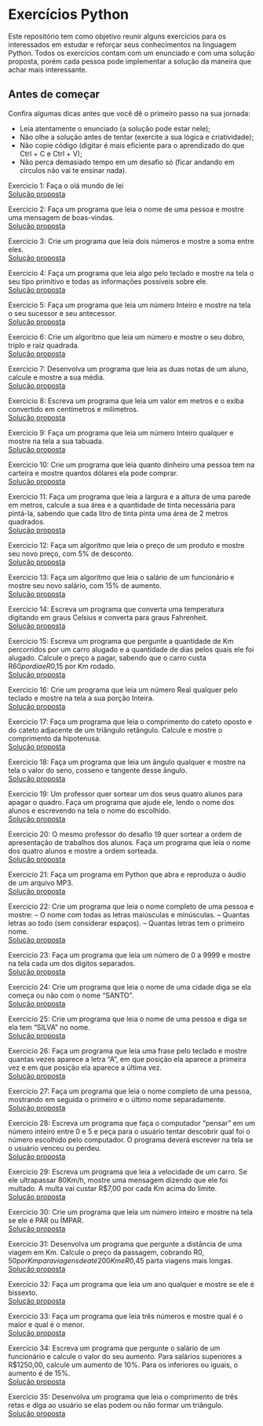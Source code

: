 # Exercícios Python
Este repositório tem como objetivo reunir alguns exercícios para os interessados em estudar e reforçar seus conhecimentos na linguagem Python. Todos os exercícios contam com um enunciado e com uma solução proposta, porém cada pessoa pode implementar a solução da maneira que achar mais interessante.

## Antes de começar
Confira algumas dicas antes que você dê o primeiro passo na sua jornada:
- Leia atentamente o enunciado (a solução pode estar nele);
- Não olhe a solução antes de tentar (exercite a sua lógica e criatividade);
- Não copie código (digitar é mais eficiente para o aprendizado do que Ctrl + C e Ctrl + V);
- Não perca demasiado tempo em um desafio só (ficar andando em círculos não vai te ensinar nada).
 
 Exercicio 1: Faça o olá mundo de lei<br>
[Solução proposta](https://github.com/BrenoMergh/Python/blob/main/ex001.py)<br>

 Exercicio 2: Faça um programa que leia o nome de uma pessoa e mostre uma mensagem de boas-vindas.<br>
[Solução proposta](https://github.com/BrenoMergh/Python/blob/main/ex002.py)<br>

 Exercicio 3: Crie um programa que leia dois números e mostre a soma entre eles.<br>
[Solução proposta](https://github.com/BrenoMergh/Python/blob/main/ex003.py)<br>

 Exercicio 4: Faça um programa que leia algo pelo teclado e mostre na tela o seu tipo primitivo e todas as informações possíveis sobre ele.<br>
[Solução proposta](https://github.com/BrenoMergh/Python/blob/main/ex004.py)<br>

 Exercicio 5: Faça um programa que leia um número Inteiro e mostre na tela o seu sucessor e seu antecessor.<br>
[Solução proposta](https://github.com/BrenoMergh/Python/blob/main/ex005.py)<br>

 Exercicio 6: Crie um algoritmo que leia um número e mostre o seu dobro, triplo e raiz quadrada.<br>
[Solução proposta](https://github.com/BrenoMergh/Python/blob/main/ex006.py)<br>

 Exercicio 7: Desenvolva um programa que leia as duas notas de um aluno, calcule e mostre a sua média.<br>
[Solução proposta](https://github.com/BrenoMergh/Python/blob/main/ex007.py)<br>

 Exercicio 8: Escreva um programa que leia um valor em metros e o exiba convertido em centímetros e milímetros.<br>
[Solução proposta](https://github.com/BrenoMergh/Python/blob/main/ex008.py)<br>

 Exercicio 9: Faça um programa que leia um número Inteiro qualquer e mostre na tela a sua tabuada.<br>
[Solução proposta](https://github.com/BrenoMergh/Python/blob/main/ex009.py)<br>

 Exercicio 10: Crie um programa que leia quanto dinheiro uma pessoa tem na carteira e mostre quantos dólares ela pode comprar.<br>
[Solução proposta](https://github.com/BrenoMergh/Python/blob/main/ex010.py)<br>

 Exercicio 11: Faça um programa que leia a largura e a altura de uma parede em metros, calcule a sua área e a quantidade de tinta necessária para pintá-la, sabendo que cada litro de tinta pinta uma área de 2 metros quadrados.<br>
[Solução proposta](https://github.com/BrenoMergh/Python/blob/main/ex011.py)<br>

 Exercicio 12: Faça um algoritmo que leia o preço de um produto e mostre seu novo preço, com 5% de desconto.<br>
[Solução proposta](https://github.com/BrenoMergh/Python/blob/main/ex012.py)<br>

 Exercicio 13: Faça um algoritmo que leia o salário de um funcionário e mostre seu novo salário, com 15% de aumento.<br>
[Solução proposta](https://github.com/BrenoMergh/Python/blob/main/ex013.py)<br>

 Exercicio 14: Escreva um programa que converta uma temperatura digitando em graus Celsius e converta para graus Fahrenheit.<br>
[Solução proposta](https://github.com/BrenoMergh/Python/blob/main/ex014.py)<br>

 Exercicio 15: Escreva um programa que pergunte a quantidade de Km percorridos por um carro alugado e a quantidade de dias pelos quais ele foi alugado. Calcule o preço a pagar, sabendo que o carro custa R$60 por dia e R$0,15 por Km rodado.<br>
[Solução proposta](https://github.com/BrenoMergh/Python/blob/main/ex015.py)<br>

 Exercicio 16: Crie um programa que leia um número Real qualquer pelo teclado e mostre na tela a sua porção Inteira.<br>
[Solução proposta](https://github.com/BrenoMergh/Python/blob/main/ex016.py)<br>

 Exercicio 17: Faça um programa que leia o comprimento do cateto oposto e do cateto adjacente de um triângulo retângulo. Calcule e mostre o comprimento da hipotenusa.<br>
[Solução proposta](https://github.com/BrenoMergh/Python/blob/main/ex017.py)<br>

 Exercicio 18: Faça um programa que leia um ângulo qualquer e mostre na tela o valor do seno, cosseno e tangente desse ângulo.<br>
[Solução proposta](https://github.com/BrenoMergh/Python/blob/main/ex018.py)<br>

 Exercicio 19: Um professor quer sortear um dos seus quatro alunos para apagar o quadro. Faça um programa que ajude ele, lendo o nome dos alunos e escrevendo na tela o nome do escolhido.<br>
[Solução proposta](https://github.com/BrenoMergh/Python/blob/main/ex019.py)<br>

 Exercicio 20: O mesmo professor do desafio 19 quer sortear a ordem de apresentação de trabalhos dos alunos. Faça um programa que leia o nome dos quatro alunos e mostre a ordem sorteada.<br>
[Solução proposta](https://github.com/BrenoMergh/Python/blob/main/ex020.py)<br>

 Exercicio 21: Faça um programa em Python que abra e reproduza o áudio de um arquivo MP3.<br>
[Solução proposta](https://github.com/BrenoMergh/Python/blob/main/ex021.py)<br>

 Exercicio 22: Crie um programa que leia o nome completo de uma pessoa e mostre:
    – O nome com todas as letras maiúsculas e minúsculas.
    – Quantas letras ao todo (sem considerar espaços).
    – Quantas letras tem o primeiro nome.<br>
[Solução proposta](https://github.com/BrenoMergh/Python/blob/main/ex022.py)<br>

Exercicio 23: Faça um programa que leia um número de 0 a 9999 e mostre na tela cada um dos dígitos separados.<br>
[Solução proposta](https://github.com/BrenoMergh/Python/blob/main/ex023.py)<br>

Exercicio 24: Crie um programa que leia o nome de uma cidade diga se ela começa ou não com o nome “SANTO”.<br>
[Solução proposta](https://github.com/BrenoMergh/Python/blob/main/ex024.py)<br>

Exercicio 25: Crie um programa que leia o nome de uma pessoa e diga se ela tem “SILVA” no nome.<br>
[Solução proposta](https://github.com/BrenoMergh/Python/blob/main/ex025.py)<br>

Exercicio 26: Faça um programa que leia uma frase pelo teclado e mostre quantas vezes aparece a letra “A”, em que posição ela aparece a primeira vez e em que posição ela aparece a última vez.<br>
[Solução proposta](https://github.com/BrenoMergh/Python/blob/main/ex026.py)<br>

Exercicio 27: Faça um programa que leia o nome completo de uma pessoa, mostrando em seguida o primeiro e o último nome separadamente.<br>
[Solução proposta](https://github.com/BrenoMergh/Python/blob/main/ex027.py)<br>

Exercicio 28: Escreva um programa que faça o computador “pensar” em um número inteiro entre 0 e 5 e peça para o usuário tentar descobrir qual foi o número escolhido pelo computador. O programa deverá escrever na tela se o usuário venceu ou perdeu.<br>
[Solução proposta](https://github.com/BrenoMergh/Python/blob/main/ex028.py)<br>

Exercicio 29: Escreva um programa que leia a velocidade de um carro. Se ele ultrapassar 80Km/h, mostre uma mensagem dizendo que ele foi multado. A multa vai custar R$7,00 por cada Km acima do limite.<br>
[Solução proposta](https://github.com/BrenoMergh/Python/blob/main/ex029.py)<br>

Exercicio 30: Crie um programa que leia um número inteiro e mostre na tela se ele é PAR ou ÍMPAR.<br>
[Solução proposta](https://github.com/BrenoMergh/Python/blob/main/ex030.py)<br>

Exercicio 31: Desenvolva um programa que pergunte a distância de uma viagem em Km. Calcule o preço da passagem, cobrando R$0,50 por Km para viagens de até 200Km e R$0,45 parta viagens mais longas.<br>
[Solução proposta](https://github.com/BrenoMergh/Python/blob/main/ex031.py)<br>

Exercicio 32: Faça um programa que leia um ano qualquer e mostre se ele é bissexto.<br>
[Solução proposta](https://github.com/BrenoMergh/Python/blob/main/ex032.py)<br>

Exercicio 33: Faça um programa que leia três números e mostre qual é o maior e qual é o menor.<br>
[Solução proposta](https://github.com/BrenoMergh/Python/blob/main/ex033.py)<br>

Exercicio 34: Escreva um programa que pergunte o salário de um funcionário e calcule o valor do seu aumento. Para salários superiores a R$1250,00, calcule um aumento de 10%. Para os inferiores ou iguais, o aumento é de 15%.<br>
[Solução proposta](https://github.com/BrenoMergh/Python/blob/main/ex034.py)<br>

Exercicio 35: Desenvolva um programa que leia o comprimento de três retas e diga ao usuário se elas podem ou não formar um triângulo.<br>
[Solução proposta](https://github.com/BrenoMergh/Python/blob/main/ex035.py)<br>
